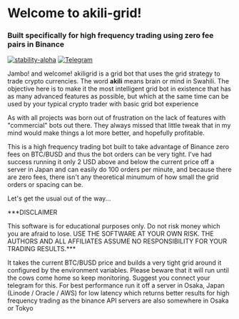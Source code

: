 # Welcome to akili-grid!

### Built specifically for high frequency trading using zero fee pairs in Binance

[![stability-alpha](https://img.shields.io/badge/stability-alpha-f4d03f.svg)](https://github.com/mkenney/software-guides/blob/master/STABILITY-BADGES.md#alpha)
[![Telegram](https://badges.aleen42.com/src/telegram.svg)](https://t.me/+9F0CZj8emLc2YTY0)

Jambo! and welcome! akiligrid is a grid bot that uses the grid strategy to trade crypto currencies. The word **akili** means brain or mind in Swahili. The objective here is to make it the most intelligent grid bot in existence that has as many advanced features as possible, but which at the same time can be used by your typical crypto trader with basic grid bot experience

As with all projects was born out of frustration on the lack of features with "commercial" bots out there. They always missed that little tweak that in my mind would make things a lot more better, and hopefully profitable.

This is a high frequency trading bot built to take advantage of Binance zero fees on BTC/BUSD and thus the bot orders can be very tight. I've had success running it only 2 USD above and below the current price off a server in Japan and can easily do 100 orders per minute, and because there are zero fees, there isn't any theoretical minumum of how small the grid orders or spacing can be.

Let's get the usual out of the way...

***DISCLAIMER

This software is for educational purposes only. Do not risk money which you are afraid to lose. USE THE SOFTWARE AT YOUR OWN RISK. THE AUTHORS AND ALL AFFILIATES ASSUME NO RESPONSIBILITY FOR YOUR TRADING RESULTS.***

It takes the current BTC/BUSD price and builds a very tight grid around it configured by the environment variables.
Please beware that it will run until the cows come home so keep monitoring. Suggest you connect your telegram for this. For best performance run it off a server in Osaka, Japan (Linode / Oracle / AWS) for low latency which returns better results for high frequency trading as the binance API servers are also somewhere in Osaka or Tokyo